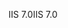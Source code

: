 <span data-ttu-id="76f2e-101">IIS 7.0</span><span class="sxs-lookup"><span data-stu-id="76f2e-101">IIS 7.0</span></span>